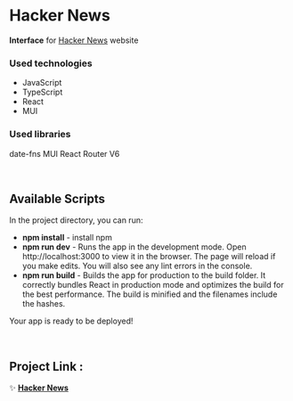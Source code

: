 # Hacker News
**Interface** for [Hacker News](https://news.ycombinator.com/news) website

### Used technologies
- JavaScript 
- TypeScript 
- React 
- MUI

### Used libraries
date-fns MUI React Router V6

<br>

## Available Scripts
In the project directory, you can run:

* **npm install** - install npm
* **npm run dev** - Runs the app in the development mode.
Open http://localhost:3000 to view it in the browser.
The page will reload if you make edits.
You will also see any lint errors in the console.
* **npm run build** - Builds the app for production to the build folder.
It correctly bundles React in production mode and optimizes the build for the best performance. The build is minified and the filenames include the hashes.

Your app is ready to be deployed!

<br>

## Project Link :
✨ **[Hacker News](https://master--deft-pasca-8dd828.netlify.app/)**
